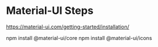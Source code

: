 # Material-UI Steps

https://material-ui.com/getting-started/installation/

npm install @material-ui/core
npm install @material-ui/icons
